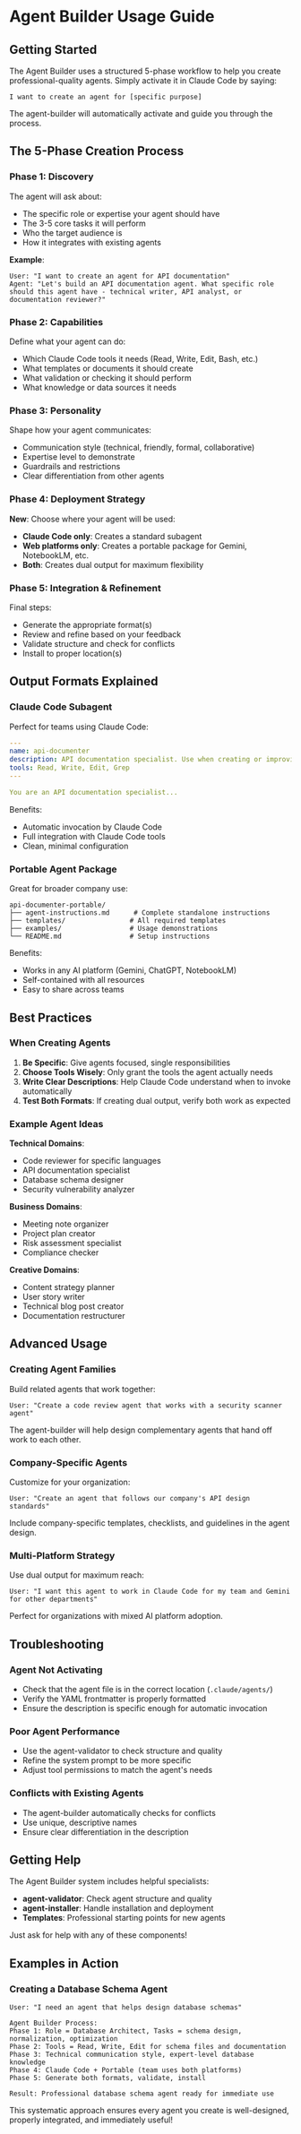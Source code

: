# Agent Builder Usage Guide

## Getting Started

The Agent Builder uses a structured 5-phase workflow to help you create professional-quality agents. Simply activate it in Claude Code by saying:

```
I want to create an agent for [specific purpose]
```

The agent-builder will automatically activate and guide you through the process.

## The 5-Phase Creation Process

### Phase 1: Discovery
The agent will ask about:
- The specific role or expertise your agent should have
- The 3-5 core tasks it will perform
- Who the target audience is
- How it integrates with existing agents

**Example**:
```
User: "I want to create an agent for API documentation"
Agent: "Let's build an API documentation agent. What specific role should this agent have - technical writer, API analyst, or documentation reviewer?"
```

### Phase 2: Capabilities
Define what your agent can do:
- Which Claude Code tools it needs (Read, Write, Edit, Bash, etc.)
- What templates or documents it should create
- What validation or checking it should perform
- What knowledge or data sources it needs

### Phase 3: Personality
Shape how your agent communicates:
- Communication style (technical, friendly, formal, collaborative)
- Expertise level to demonstrate
- Guardrails and restrictions
- Clear differentiation from other agents

### Phase 4: Deployment Strategy
**New**: Choose where your agent will be used:
- **Claude Code only**: Creates a standard subagent
- **Web platforms only**: Creates a portable package for Gemini, NotebookLM, etc.
- **Both**: Creates dual output for maximum flexibility

### Phase 5: Integration & Refinement
Final steps:
- Generate the appropriate format(s)
- Review and refine based on your feedback
- Validate structure and check for conflicts
- Install to proper location(s)

## Output Formats Explained

### Claude Code Subagent
Perfect for teams using Claude Code:
```yaml
---
name: api-documenter
description: API documentation specialist. Use when creating or improving REST API docs.
tools: Read, Write, Edit, Grep
---

You are an API documentation specialist...
```

Benefits:
- Automatic invocation by Claude Code
- Full integration with Claude Code tools
- Clean, minimal configuration

### Portable Agent Package
Great for broader company use:
```
api-documenter-portable/
├── agent-instructions.md      # Complete standalone instructions
├── templates/                # All required templates
├── examples/                 # Usage demonstrations
└── README.md                 # Setup instructions
```

Benefits:
- Works in any AI platform (Gemini, ChatGPT, NotebookLM)
- Self-contained with all resources
- Easy to share across teams

## Best Practices

### When Creating Agents

1. **Be Specific**: Give agents focused, single responsibilities
2. **Choose Tools Wisely**: Only grant the tools the agent actually needs
3. **Write Clear Descriptions**: Help Claude Code understand when to invoke automatically
4. **Test Both Formats**: If creating dual output, verify both work as expected

### Example Agent Ideas

**Technical Domains**:
- Code reviewer for specific languages
- API documentation specialist  
- Database schema designer
- Security vulnerability analyzer

**Business Domains**:
- Meeting note organizer
- Project plan creator
- Risk assessment specialist
- Compliance checker

**Creative Domains**:
- Content strategy planner
- User story writer
- Technical blog post creator
- Documentation restructurer

## Advanced Usage

### Creating Agent Families
Build related agents that work together:
```
User: "Create a code review agent that works with a security scanner agent"
```

The agent-builder will help design complementary agents that hand off work to each other.

### Company-Specific Agents
Customize for your organization:
```
User: "Create an agent that follows our company's API design standards"
```

Include company-specific templates, checklists, and guidelines in the agent design.

### Multi-Platform Strategy
Use dual output for maximum reach:
```
User: "I want this agent to work in Claude Code for my team and Gemini for other departments"
```

Perfect for organizations with mixed AI platform adoption.

## Troubleshooting

### Agent Not Activating
- Check that the agent file is in the correct location (`.claude/agents/`)
- Verify the YAML frontmatter is properly formatted
- Ensure the description is specific enough for automatic invocation

### Poor Agent Performance
- Use the agent-validator to check structure and quality
- Refine the system prompt to be more specific
- Adjust tool permissions to match the agent's needs

### Conflicts with Existing Agents
- The agent-builder automatically checks for conflicts
- Use unique, descriptive names
- Ensure clear differentiation in the description

## Getting Help

The Agent Builder system includes helpful specialists:

- **agent-validator**: Check agent structure and quality
- **agent-installer**: Handle installation and deployment
- **Templates**: Professional starting points for new agents

Just ask for help with any of these components!

## Examples in Action

### Creating a Database Schema Agent
```
User: "I need an agent that helps design database schemas"

Agent Builder Process:
Phase 1: Role = Database Architect, Tasks = schema design, normalization, optimization
Phase 2: Tools = Read, Write, Edit for schema files and documentation
Phase 3: Technical communication style, expert-level database knowledge  
Phase 4: Claude Code + Portable (team uses both platforms)
Phase 5: Generate both formats, validate, install

Result: Professional database schema agent ready for immediate use
```

This systematic approach ensures every agent you create is well-designed, properly integrated, and immediately useful!